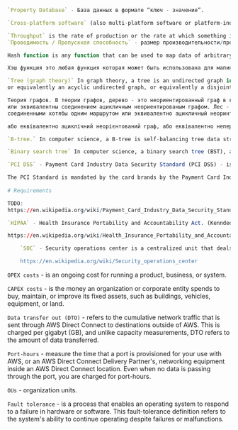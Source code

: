 ```r
`Property Database` - База данных в формате “ключ - значение”.
```

```r
`Cross-platform software` (also multi-platform software or platform-independent software) is computer software that os designed to work in several computing platforms.

```

```r
`Throughput` is the rate of production or the rate at which something is processed.
`Проводимость / Пропускная способность` - размер производительности/пропускной способности чего либо.

Hash function is any function that can be used to map data of arbitrary size to fixed-size values. The values returned by a hash function are called hash values, hash codes, digests, or simply hashes. The values are usually used to index a fixed-size table called a hash table. Use of a hash function to index  a hash table is called hashing or scatter storage addressing. (разбросанное хранилище)

Хэш функция это любая функция которая может быть использована для мапинга данных произвольного размера к фиксированому размеру значений. Значения возвращаемые хэш-функцией называются хэш значениями, хэш кодами, числами или просто хэшами. Значения которые обычно использованы как индекс, фиксированого размера называются хэш таблицей. Использование хэш функций для индексации хэш таблицы называется хэширование или рассеяная адресация памяти (разбросанное хранилище).
```

```r
`Tree (graph theory)` In graph theory, a tree is an undirected graph in which any two vertices (вершины) are connected by exactly one path, or equivalently a connected acyclic undirected graph. A forest is an undirected graph in which any two vertices are connected by at most one path, 
or equivalently an acyclic undirected graph, or equivalently a disjoint union of trees.

Теория графов. В теории графов, дерево - это неориентированный граф в котором любые две вершины соединены только одни путём, 
или эквивалентны соединением ацикличным неориентированым графом. Лес - это ненаправленный граф который имеет две вершины 
соединенными хотябы одним маршрутом или эквивалентно ацикличный неоринтированный граф, или э

або еквівалентно ациклічний неорієнтований граф, або еквівалентно неперетинаний об'єднання дерев.
```

```r
`B-tree.` In computer science, a B-tree is self-balancing tree data structure that maintains sorted data and allows searches, sequential access, insertions, and deletions on logarithmic time. The B-tree generalises the binary search tree, allowing for nodes with more that two childred.
```

```r
`Binary search tree` In computer science, a binary search tree (BST), also called an ordered or sorted binary tree, is a rooted binary tree data structure whose internal nodes each store a key greater that all the keys in the node’s left subtree and less that those in its right subtree. 
```

```r
`PCI DSS` - Payment Card Industry Data Security Standard (PCI DSS) - is an information security standard for organizations that handle branded credit cards from the major card schemes.

The PCI Standard is mandated by the card brands by the Payment Card Industry Security Standards Council. The standard was created to increase controls around cardholder data to reduce credit card fraud. 
    
# Requirements

TODO: 
https://en.wikipedia.org/wiki/Payment_Card_Industry_Data_Security_Standard#Requirements

```


```r
`HIPAA` - Health Insurance Portability and Accountability Act. (Kenndedy-Kassebaum) is a United States federal statute enacted by the 104th United States Congress and signed into law by President Bull Clinton on August 21, 1996. It modernized the flow of healthcate information, stipulates how personally identifiable information maintained by the healthcare and healthcare insurance industries should be protected from fraud and theft, and addressed some limitations on healthcare insurance coverage.

https://en.wikipedia.org/wiki/Health_Insurance_Portability_and_Accountability_Act#Legislative_information
```

```r
    `SOC` - Security operations center is a centralized unit that deals with security issues on an organizational and technical level. It comprises the three building blocks for managing and enhancing an organization's security posture: people, processes, and technology. A SOC within a building or facility is a central location from where staff supervises the site, using data processing technology. Typically, a SOC is equipped for access monitoting, and controlling of lighting, alarms, and vehivle barriers.

    https://en.wikipedia.org/wiki/Security_operations_center
```

`OPEX costs` - is an ongoing cost for running a product, business, or system. 

`CAPEX costs` - is the money an organization or corporate entity spends to buy, maintain, or improve its fixed assets, such as buildings, vehicles, equipment, or land.

`Data transfer out (DTO)` - refers to the cumulative network traffic that is sent through AWS Direct Connect to destinations outside of AWS. This is charged per gigabyt (GB), and unlike capacity measurements, DTO refers to the amount of data transferred.

`Port-hours` - measure the time that a port is provisioned for your use with AWS, or an AWS Direct Connect Delivery Partner's, networking equipment inside an AWS Direct Connect location. Even when no data is passing through the port, you are charged for port-hours. 

`OUs` - organization units.

`Fault tolerance` - is a process that enables an operating system to respond to a failure in hardware or software. This fault-tolerance definition refers to the system's ability to continue operating despite failures or malfunctions.